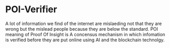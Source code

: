# POI-Verifier
A lot of information we find of the internet are mislaeding not that they are wrong but the mislead people because they are  below the standard. POI meaning of Proof Of Insight is A concensus mechanism in which infomation is verified before they are put online using AI and the blockchain technolgy.
